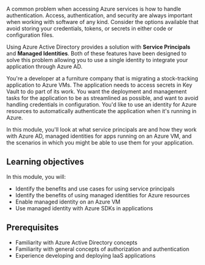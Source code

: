 A common problem when accessing Azure services is how to handle authentication. Access, authentication, and security are always important when working with software of any kind. Consider the options available that avoid storing your credentials, tokens, or secrets in either code or configuration files.

Using Azure Active Directory provides a solution with **Service Principals** and **Managed Identities**. Both of these features have been designed to solve this problem allowing you to use a single identity to integrate your application through Azure AD.

You're a developer at a furniture company that is migrating a stock-tracking application to Azure VMs. The application needs to access secrets in Key Vault to do part of its work. You want the deployment and management tasks for the application to be as streamlined as possible, and want to avoid handling credentials in configuration. You'd like to use an identity for Azure resources to automatically authenticate the application when it's running in Azure.

In this module, you'll look at what service principals are and how they work with Azure AD, managed identities for apps running on an Azure VM, and the scenarios in which you might be able to use them for your application.

## Learning objectives

In this module, you will:

- Identify the benefits and use cases for using service principals
- Identify the benefits of using managed identities for Azure resources
- Enable managed identity on an Azure VM
- Use managed identity with Azure SDKs in applications

## Prerequisites

- Familiarity with Azure Active Directory concepts
- Familiarity with general concepts of authorization and authentication
- Experience developing and deploying IaaS applications